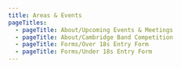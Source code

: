 ```yaml
---
title: Areas & Events
pageTitles:
  - pageTitle: About/Upcoming Events & Meetings
  - pageTitle: About/Cambridge Band Competition
  - pageTitle: Forms/Over 18s Entry Form
  - pageTitle: Forms/Under 18s Entry Form
---
```


